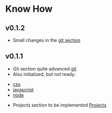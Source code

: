 # Know How

## v0.1.2
 - Small changes in the [git section](/docs/git)
 
## v0.1.1
 - Git section quite advanced [git](/docs/git/)
 - Also initialized, but not ready:
  + [css](/docs/css)
  + [javascript](/docs/javascript)
  + [node](/docs/node)
 - Projects section to be implemented [Projects](/docs/projects)